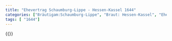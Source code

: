```yaml
---
title: "Ehevertrag Schaumburg-Lippe - Hessen-Kassel 1644"
categories: ["Bräutigam:Schaumburg-Lippe", "Braut: Hessen-Kassel", "Eheschließung vollzogen?:Ja", "verschiedenkonfessionelle Ehe?:Nein", "Dynastie Bräutigam:unbekannt", "Akteur Bräutigam:unbekannt", "Akteur Braut:Hessen (Kassel)", "Textbezug?:ja", "Ständisch?:nein", "Ratifikation?:ja", "Sonstiges?:nein", "Bräutigam:Schaumburg-Lippe", "Braut: Hessen-Kassel"]
tags: [ "1644"]
---
```

<!--more-->
{{<v197>}}